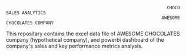                                                                  CHOCO SALES ANALYTICS
                                                               AWESOME CHOCOLATES COMPANY


This repositary contains the excel data file of AWESOME CHOCOLATES company (hypothetical company), and powerbi dashboard of the company's sales and key performance metrics analysis. 
